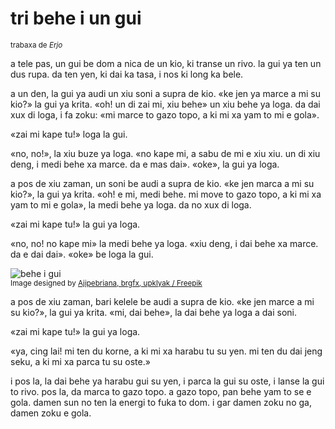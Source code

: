 # tri behe i un gui

<small>trabaxa de _Erjo_</small>

a tele pas, un gui be dom a nica de un kio, ki transe un rivo.
la gui ya ten un dus rupa. da ten yen, ki dai ka tasa, i nos ki long ka bele.

a un den, la gui ya audi un xiu soni a supra de kio.
«ke jen ya marce a mi su kio?» la gui ya krita.
«oh! un di zai mi, xiu behe» un xiu behe ya loga.
da dai xux di loga, i fa zoku:
«mi marce to gazo topo, a ki mi xa yam to mi e gola».

«zai mi kape tu!» loga la gui.

«no, no!», la xiu buze ya loga.
«no kape mi, a sabu de mi e xiu xiu. un di xiu deng, i medi behe xa marce. da e mas dai».
«oke», la gui ya loga.

a pos de xiu zaman, un soni be audi a supra de kio.
«ke jen marca a mi su kio?», la gui ya krita.
«oh! e mi, medi behe. mi move to gazo topo, a ki mi xa yam to mi e gola», la medi behe ya loga.
da no xux di loga.

«zai mi kape tu!» la gui ya loga.

«no, no! no kape mi» la medi behe ya loga.
«xiu deng, i dai behe xa marce. da e dai dai».
«oke» be loga la gui.

![](http://www.pandunia.info/grafe/behe_e_gui.png "behe i gui")  
<small>Image designed by [Ajipebriana, brgfx, upklyak / Freepik](https://www.freepik.com)</small>

a pos de xiu zaman, bari kelele be audi a supra de kio.
«ke jen marce a mi su kio?», la gui ya krita.
«mi, dai behe», la dai behe ya loga a dai soni.

«zai mi kape tu!» la gui ya loga.

«ya, cing lai! mi ten du korne, a ki mi xa harabu tu su yen.
mi ten du dai jeng seku, a ki mi xa parca tu su oste.»

i pos la, la dai behe ya harabu gui su yen, i parca la gui su oste, i lanse la gui to rivo.
pos la, da marca to gazo topo.
a gazo topo, pan behe yam to se e gola.
damen sun no ten la energi to fuka to dom.
i gar damen zoku no ga, damen zoku e gola.

